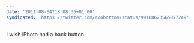 ```yaml
---
date: '2011-08-04T18:08:36+01:00'
syndicated: 'https://twitter.com/roobottom/status/99168623565877249'
---
```

I wish iPhoto had a back button.
